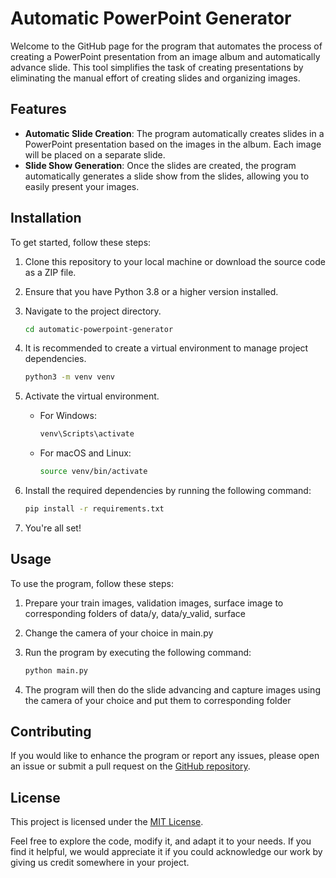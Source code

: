 # Automatic PowerPoint Generator

Welcome to the GitHub page for the program that automates the process of creating a PowerPoint presentation from an image album and automatically advance slide. This tool simplifies the task of creating presentations by eliminating the manual effort of creating slides and organizing images.

## Features
- **Automatic Slide Creation**: The program automatically creates slides in a PowerPoint presentation based on the images in the album. Each image will be placed on a separate slide.
- **Slide Show Generation**: Once the slides are created, the program automatically generates a slide show from the slides, allowing you to easily present your images.


## Installation
 
To get started, follow these steps:

1. Clone this repository to your local machine or download the source code as a ZIP file.
2. Ensure that you have Python 3.8 or a higher version installed.
3. Navigate to the project directory.

   ```bash
   cd automatic-powerpoint-generator
   ```

4. It is recommended to create a virtual environment to manage project dependencies.

   ```bash
   python3 -m venv venv
   ```

5. Activate the virtual environment.

   - For Windows:

     ```bash
     venv\Scripts\activate
     ```

   - For macOS and Linux:

     ```bash
     source venv/bin/activate
     ```

6. Install the required dependencies by running the following command:

   ```bash
   pip install -r requirements.txt
   ```

7. You're all set!

## Usage

To use the program, follow these steps:

1. Prepare your train images, validation images, surface image to corresponding folders of data/y, data/y_valid, surface
2. Change the camera of your choice in main.py
3. Run the program by executing the following command:

   ```bash
   python main.py
   ```

4. The program will then do the slide advancing and capture images using the camera of your choice and put them to corresponding folder

## Contributing

If you would like to enhance the program or report any issues, please open an issue or submit a pull request on the [GitHub repository](https://github.com/your-repository-link).

## License

This project is licensed under the [MIT License](LICENSE).

Feel free to explore the code, modify it, and adapt it to your needs. If you find it helpful, we would appreciate it if you could acknowledge our work by giving us credit somewhere in your project.


